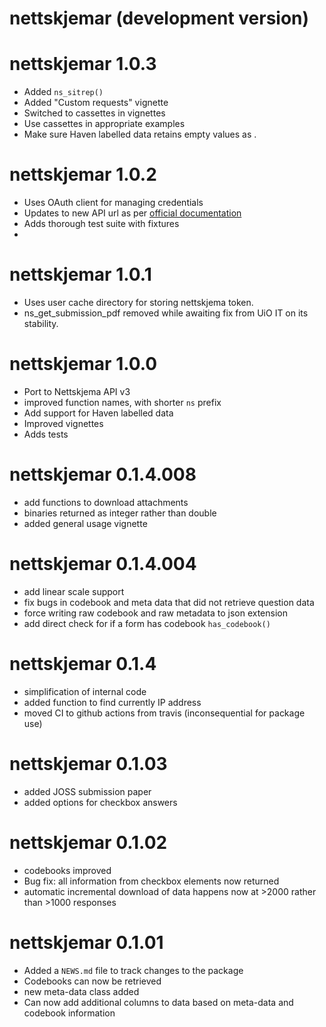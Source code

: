 # nettskjemar (development version)

# nettskjemar 1.0.3

- Added `ns_sitrep()`
- Added "Custom requests" vignette
- Switched to cassettes in vignettes
- Use cassettes in appropriate examples
- Make sure Haven labelled data retains empty values as <NA>.

# nettskjemar 1.0.2

- Uses OAuth client for managing credentials
- Updates to new API url as per [official documentation](https://www.uio.no/tjenester/it/adm-app/nettskjema/hjelp/api-clients-v3.md)
- Adds thorough test suite with fixtures
-

# nettskjemar 1.0.1

- Uses user cache directory for storing nettskjema token.
- ns_get_submission_pdf removed while awaiting fix from UiO IT on its stability.

# nettskjemar 1.0.0

- Port to Nettskjema API v3
- improved function names, with shorter `ns` prefix
- Add support for Haven labelled data
- Improved vignettes
- Adds tests

# nettskjemar 0.1.4.008

- add functions to download attachments
- binaries returned as integer rather than double
- added general usage vignette

# nettskjemar 0.1.4.004

- add linear scale support
- fix bugs in codebook and meta data that did not retrieve question data
- force writing raw codebook and raw metadata to json extension
- add direct check for if a form has codebook `has_codebook()`

# nettskjemar 0.1.4

- simplification of internal code
- added function to find currently IP address
- moved CI to github actions from travis (inconsequential for package use)

# nettskjemar 0.1.03

- added JOSS submission paper
- added options for checkbox answers

# nettskjemar 0.1.02

- codebooks improved
- Bug fix: all information from checkbox elements now returned
- automatic incremental download of data happens now at >2000 rather than >1000 responses

# nettskjemar 0.1.01

- Added a `NEWS.md` file to track changes to the package
- Codebooks can now be retrieved
- new meta-data class added
- Can now add additional columns to data based on meta-data and codebook information
